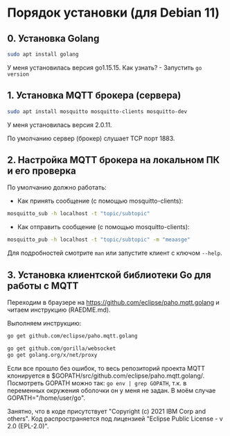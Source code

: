 Порядок установки (для Debian 11)
=================================

## 0. Установка Golang
```bash
sudo apt install golang
```
У меня установилась версия go1.15.15.
Как узнать? - Запустить `go version`

## 1. Установка MQTT брокера (сервера)
```bash
sudo apt install mosquitto mosquitto-clients mosquitto-dev
```
У меня установилась версия 2.0.11.

По умолчанию сервер (брокер) слушает TCP порт 1883.

## 2. Настройка MQTT брокера на локальном ПК и его проверка

По умолчанию должно работать:

* Как принять сообщение (с помощью mosquitto-clients):
```bash
mosquitto_sub -h localhost -t "topic/subtopic"
```

* Как отправить сообщение (с помощью mosquitto-clients):
```bash
mosquitto_pub -h localhost -t "topic/subtopic" -m "meaasge"
```
Для подробностей смотрите `man` или запустите клиент с ключом `--help`.

## 3. Установка клиентской библиотеки Go для работы с MQTT
Переходим в браузере на https://github.com/eclipse/paho.mqtt.golang
и читаем инструкцию (RAEDME.md).

Выполняем инструкцию:
```bash
go get github.com/eclipse/paho.mqtt.golang

go get github.com/gorilla/websocket
go get golang.org/x/net/proxy
```
Если все прошло без ошибок, то весь репозиторий проекта MQTT
клонируется в $GOPATH/src/github.com/eclipse/paho.mqtt.golang/.
Посмотреть GOPATH можно так: `go env | grep GOPATH`, т.к.
в переменных окружения оболочки он у меня не задан.
В моём случае GOPATH="/home/user/go".

Занятно, что в коде присутствует "Copyright (c) 2021 IBM Corp and others".
Код распространяется под лицензией "Eclipse Public License - v 2.0 (EPL-2.0)".

